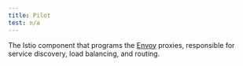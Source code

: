 ```yaml
---
title: Pilot
test: n/a
---
```


The Istio component that programs the [Envoy](/es/docs/reference/glossary/#envoy) proxies, responsible for service discovery, load balancing, and routing.
